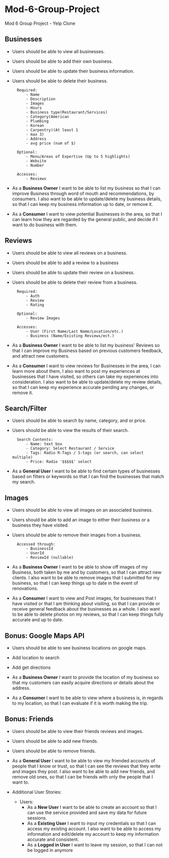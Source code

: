 # Mod-6-Group-Project
Mod 6 Group Project - Yelp Clone

## Businesses
- Users should be able to view all businesses.
- Users should be able to add their own business.
- Users should be able to update their business information.
- Users should be able to delete their business.

        Required:
            - Name
            - Description
            - Images
            - Hours
            - Business type(Restaurant/Services)
            - Category(American
            - Plumbing
            - Korean
            - Carpentry)(At least 1
            - max 3)
            - Address
            - avg price (num of $)

        Optional:
            - Menu/Areas of Expertise (Up to 5 highlights)
            - Website
            - Number

        Accesses:
            - Reviews

- As a **Business Owner** I want to be able to list my business so that I can improve Business through word of mouth and recommendations, by consumers. I also want to be able to update/delete my business details, so that I can keep my business information up to date, or remove it.

- As a **Consumer** I want to view potential Businesses in the area, so that I can learn how they are regarded by the general public, and decide if I want to do business with them.

## Reviews
- Users should be able to view all reviews on a business.
- Users should be able to add a review to a business
- Users should be able to update their review on a business.
- Users should be able to delete their review from a business.

        Required:
            - Auth
            - Review
            - Rating

        Optional:
            - Review Images

        Accesses:
            - User (First Name/Last Name/Location/etc.)
            - Business (Name/Existing Reviews/ect.)

- As a **Business Owner** I want to be able to list my business' Reviews so that I can improve my Business based on previous customers feedback, and attract new customers.

- As a **Consumer** I want to view reviews for Businesses in the area, I can learn more about them, I also want to post my experiences at businesses that I have visited, so others can take my experiences into consideration. I also want to be able to update/delete my review details, so that I can keep my experience accurate pending any changes, or remove it.

## Search/Filter
- Users should be able to search by name, category, and or price.
- Users should be able to view the results of their search.

        Search Contents:
            - Name: text box
            - Category: Select Restaurant / Service
            - Tags: Radio R-Tags / S-tags (or search, can select multiple)
            - Price: Radio '$$$$$' select

- As a **General User** I want to be able to find certain types of businesses based on filters or keywords so that I can find the businesses that match my search.

## Images
- Users should be able to view all images on an associated business.
- Users should be able to add an image to either their business or a business they have visited.
- Users should be able to remove their images from a business.

        Accessed through:
            - BusinessId
            - UserId
            - ReviewId (nullable)

- As a **Business Owner** I want to be able to show off images of my Business, both taken by me and by customers, so that I can attract new clients. I also want to be able to remove images that I submitted for my business, so that I can keep things up to date in the event of renovations.

- As a **Consumer** I want to view and Post images, for businesses that I have visited or that I am thinking about visiting, so that I can provide or receive general feedback about the businesses as a whole. I also want to be able to delete photos on my reviews, so that I can keep things fully accurate and up to date.

## Bonus: Google Maps API
- Users should be able to see business locations on google maps.

- Add location to search
- Add get directions

- As a **Business Owner** I want to provide the location of my business so that my customers can easily acquire directions or details about the address.

- As a **Consumer** I want to be able to view where a business is, in regards to my location, so that I can evaluate if it is worth making the trip.

## Bonus: Friends
- Users should be able to view their friends reviews and images.
- Users should be able to add new friends.
- Users should be able to remove friends.

- As a **General User** I want to be able to view my friended accounts of people that I know or trust, so that I can see the reviews that they write and images they post. I also want to be able to add new friends, and remove old ones, so that I can be friends with only the people that I want to.

- Additional User Stories:
    - Users:
        - As a **New User** I want to be able to create an account so that I can use the service provided and save my data for future sessions.
        - As a **Existing User** I want to input my credentials so that I can access my existing account. I also want to be able to access my information and edit/delete my account to keep my information accurate and consistent.
        - As a **Logged in User** I want to leave my session, so that I can not be logged in anymore
